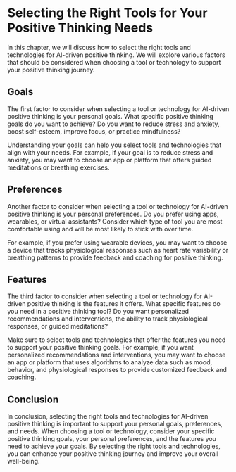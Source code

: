 Selecting the Right Tools for Your Positive Thinking Needs
=============================================================================================================================

In this chapter, we will discuss how to select the right tools and technologies for AI-driven positive thinking. We will explore various factors that should be considered when choosing a tool or technology to support your positive thinking journey.

Goals
-----

The first factor to consider when selecting a tool or technology for AI-driven positive thinking is your personal goals. What specific positive thinking goals do you want to achieve? Do you want to reduce stress and anxiety, boost self-esteem, improve focus, or practice mindfulness?

Understanding your goals can help you select tools and technologies that align with your needs. For example, if your goal is to reduce stress and anxiety, you may want to choose an app or platform that offers guided meditations or breathing exercises.

Preferences
-----------

Another factor to consider when selecting a tool or technology for AI-driven positive thinking is your personal preferences. Do you prefer using apps, wearables, or virtual assistants? Consider which type of tool you are most comfortable using and will be most likely to stick with over time.

For example, if you prefer using wearable devices, you may want to choose a device that tracks physiological responses such as heart rate variability or breathing patterns to provide feedback and coaching for positive thinking.

Features
--------

The third factor to consider when selecting a tool or technology for AI-driven positive thinking is the features it offers. What specific features do you need in a positive thinking tool? Do you want personalized recommendations and interventions, the ability to track physiological responses, or guided meditations?

Make sure to select tools and technologies that offer the features you need to support your positive thinking goals. For example, if you want personalized recommendations and interventions, you may want to choose an app or platform that uses algorithms to analyze data such as mood, behavior, and physiological responses to provide customized feedback and coaching.

Conclusion
----------

In conclusion, selecting the right tools and technologies for AI-driven positive thinking is important to support your personal goals, preferences, and needs. When choosing a tool or technology, consider your specific positive thinking goals, your personal preferences, and the features you need to achieve your goals. By selecting the right tools and technologies, you can enhance your positive thinking journey and improve your overall well-being.
